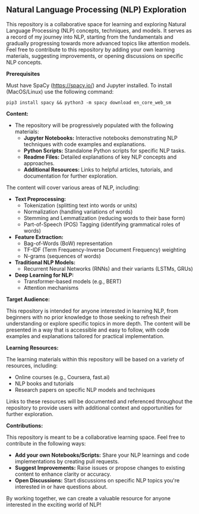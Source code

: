 ## Natural Language Processing (NLP) Exploration

This repository is a collaborative space for learning and exploring Natural Language Processing (NLP) concepts, techniques, and models. It serves as a record of my journey into NLP, starting from the fundamentals and gradually progressing towards more advanced topics like attention models. Feel free to contribute to this repository by adding your own learning materials, suggesting improvements, or opening discussions on specific NLP concepts.

**Prerequisites**

Must have SpaCy (https://spacy.io/) and Jupyter installed. To install (MacOS/Linux) use the following command:

```
pip3 install spacy && python3 -m spacy download en_core_web_sm

```

**Content:**

- The repository will be progressively populated with the following materials:
  - **Jupyter Notebooks:** Interactive notebooks demonstrating NLP techniques with code examples and explanations.
  - **Python Scripts:** Standalone Python scripts for specific NLP tasks.
  - **Readme Files:** Detailed explanations of key NLP concepts and approaches.
  - **Additional Resources:** Links to helpful articles, tutorials, and documentation for further exploration.

The content will cover various areas of NLP, including:

- **Text Preprocessing:**
  - Tokenization (splitting text into words or units)
  - Normalization (handling variations of words)
  - Stemming and Lemmatization (reducing words to their base form)
  - Part-of-Speech (POS) Tagging (identifying grammatical roles of words)
- **Feature Extraction:**
  - Bag-of-Words (BoW) representation
  - TF-IDF (Term Frequency-Inverse Document Frequency) weighting
  - N-grams (sequences of words)
- **Traditional NLP Models:**
  - Recurrent Neural Networks (RNNs) and their variants (LSTMs, GRUs)
- **Deep Learning for NLP:**
  - Transformer-based models (e.g., BERT)
  - Attention mechanisms

**Target Audience:**

This repository is intended for anyone interested in learning NLP, from beginners with no prior knowledge to those seeking to refresh their understanding or explore specific topics in more depth. The content will be presented in a way that is accessible and easy to follow, with code examples and explanations tailored for practical implementation.

**Learning Resources:**

The learning materials within this repository will be based on a variety of resources, including:

- Online courses (e.g., Coursera, fast.ai)
- NLP books and tutorials
- Research papers on specific NLP models and techniques

Links to these resources will be documented and referenced throughout the repository to provide users with additional context and opportunities for further exploration.

**Contributions:**

This repository is meant to be a collaborative learning space. Feel free to contribute in the following ways:

- **Add your own Notebooks/Scripts:** Share your NLP learnings and code implementations by creating pull requests.
- **Suggest Improvements:** Raise issues or propose changes to existing content to enhance clarity or accuracy.
- **Open Discussions:** Start discussions on specific NLP topics you're interested in or have questions about.

By working together, we can create a valuable resource for anyone interested in the exciting world of NLP!
